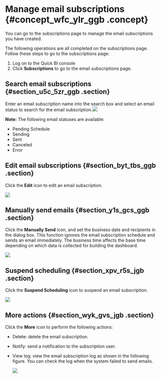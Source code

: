 # Manage email subscriptions {#concept_wfc_ylr_ggb .concept}

You can go to the subscriptions page to manage the email subscriptions you have created.

The following operations are all completed on the subscriptions page. Follow these steps to go to the subscriptions page:

1.  Log on to the Quick BI console
2.  Click **Subscriptions** to go to the email subscriptions page.

## Search email subscriptions {#section_u5c_5zr_ggb .section}

Enter an email subscription name into the search box and select an email status to search for the email subscription.![](http://static-aliyun-doc.oss-cn-hangzhou.aliyuncs.com/assets/img/83636/155609635135377_en-US.png)

**Note:** The following email statuses are available:

-   Pending Schedule
-   Sending
-   Sent
-   Canceled
-   Error

## Edit email subscriptions {#section_byt_tbs_ggb .section}

Click the **Edit** icon to edit an email subscription.

![](http://static-aliyun-doc.oss-cn-hangzhou.aliyuncs.com/assets/img/83636/155609635135382_en-US.png)

## Manually send emails {#section_y1s_gcs_ggb .section}

Click the **Manually Send** icon, and set the business date and recipients in the dialog box. This function ignores the email subscription schedule and sends an email immediately. The business time affects the base time depending on which data is collected for building the dashboard.

![](http://static-aliyun-doc.oss-cn-hangzhou.aliyuncs.com/assets/img/83636/155609635136454_en-US.png)

## Suspend scheduling {#section_xpv_r5s_jgb .section}

Click the **Suspend Scheduling** icon to suspend an email subscription.

![](http://static-aliyun-doc.oss-cn-hangzhou.aliyuncs.com/assets/img/83636/155609635136455_en-US.png)

## More actions {#section_wyk_gvs_jgb .section}

Click the **More** icon to perform the following actions:

-   Delete: delete the email subscription.
-   Notify: send a notification to the subscription user.
-   View log: view the email subscription log as shown in the following figure. You can check the log when the system failed to send emails.

    ![](http://static-aliyun-doc.oss-cn-hangzhou.aliyuncs.com/assets/img/83636/155609635239108_en-US.png)


